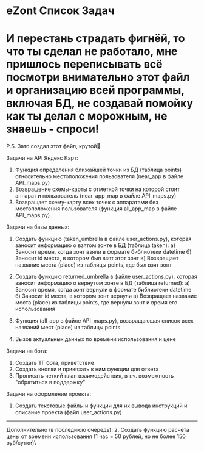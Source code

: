 # eZont Список Задач
# И перестань страдать фигнёй, то что ты сделал не работало, мне пришлось переписывать всё посмотри внимательно этот файл и организацию всей программы, включая БД, не создавай помойку как ты делал с морожным, не знаешь - спроси! 

P.S. Зато создал этот файл, крутой🤬

Задачи на API Яндекс Карт:

1. Функция определения ближайшей точки из БД (таблица points) относительно местоположения пользователя (near_app в файле API_maps.py)
2. Возвращение схемы-карты с отметкой точки на которой стоит аппарат и пользователь (near_app_map в файле API_maps.py)
3. Возвращает схему-карту всех точек с аппаратами без местоположения пользователя (функция all_app_map в файле API_maps.py)


Задачи на базы данных:

1. Создать функцию (taken_umbrella в файле user_actions.py), которая заносит информацию о взятом зонте в БД (таблица taken):
	а) Заносит время, когда зонт взяли в формате библиотеки datetime
	б) Заносит id места, в котором был взят этот зонт
	в) Возвращает название места (place) из таблицы points, где был взят зонт

2. Создать функцию returned_umbrella в файле user_actions.py), которая заносит информацию о вернутом зонте в БД (таблица returned):
	а) Заносит время, когда зонт вернули в формате библиотеки datetime
	б) Заносит id места, в котором зонт вернули
	в) Возвращает название места (place) из таблицы points, где вернули зонт и время его использования

3. Функция (all_app в файле API_maps.py), возвращающая список всех названий мест (place) из таблицы points

4. Вызов актуальных данных по времени использования и цене

Задачи на бота:

1. Создать ТГ бота, приветствие
2. Создать кнопки и привязать к ним функции для ответа
3. Прописать четкий план взаимодействия, в т.ч. возможность "обратиться в поддержку"



Задачи на оформление проекта:

1. Создать текстовые файлы и функции для их вывода инструкций и описание проекта (файл user_actions.py)

_____________________________________________________________
Дополнительно (в последнюю очередь):
2. Создать функцию расчета цены от времени использования (1 час = 50 рублей, но не более 150 руб/сутки)\
